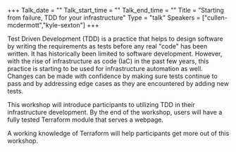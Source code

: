 +++
Talk_date = ""
Talk_start_time = ""
Talk_end_time = ""
Title = "Starting from failure, TDD for your infrastructure"
Type = "talk"
Speakers = ["cullen-mcdermott","kyle-sexton"]
+++

Test Driven Development (TDD) is a practice that helps to design software by writing the requirements as tests before any real "code" has been written. It has historically been limited to software development. However, with the rise of infrastructure as code (IaC) in the past few years, this practice is starting to be used for infrastructure automation as well. Changes can be made with confidence by making sure tests continue to pass and by addressing edge cases as they are encountered by adding new tests.

This workshop will introduce participants to utilizing TDD in their infrastructure development. By the end of the workshop, users will have a fully tested Terraform module that serves a webpage.

A working knowledge of Terraform will help participants get more out of this workshop.